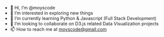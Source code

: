 - 👋 Hi, I’m @moyscode
- 👀 I’m interested in exploring new things
- 🌱 I’m currently learning Python & Javascript (Full Stack Development)
- 💞️ I’m looking to collaborate on D3.js related Data Visualization projects
- 📫 How to reach me at moyscode@gmail.com

<!---
moyscode/moyscode is a ✨ special ✨ repository because its `README.md` (this file) appears on your GitHub profile.
You can click the Preview link to take a look at your changes.
--->
